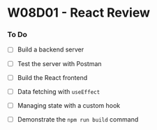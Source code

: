 # W08D01 - React Review

### To Do
- [ ] Build a backend server
- [ ] Test the server with Postman
- [ ] Build the React frontend
- [ ] Data fetching with `useEffect`
- [ ] Managing state with a custom hook
- [ ] Demonstrate the `npm run build` command


















